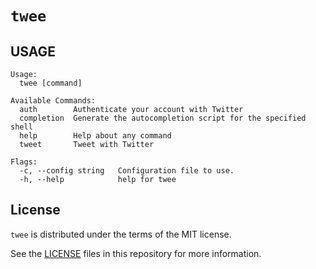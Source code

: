 # `twee`

## USAGE

```
Usage:
  twee [command]

Available Commands:
  auth        Authenticate your account with Twitter
  completion  Generate the autocompletion script for the specified shell
  help        Help about any command
  tweet       Tweet with Twitter

Flags:
  -c, --config string   Configuration file to use.
  -h, --help            help for twee
```

## License

`twee` is distributed under the terms of the MIT license.

See the [LICENSE](LICENSE) files in this repository for more information.
